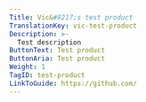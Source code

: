 ```yaml
---
Title: Vic&#8217;s test product
TranslationKey: vic-test-product
Description: >-
  Test description
ButtonText: Test product
ButtonAria: Test product
Weight: 1
TagID: test-product
LinkToGuide: https://github.com/
---
```



